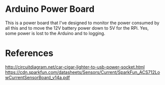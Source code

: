 # Arduino Power Board

This is a power board that I've designed to monitor the power consumed by all this
and to move the 12V battery power down to 5V for the RPi.  Yes, some power is
lost to the Arduino and to logging.

# References

http://circuitdiagram.net/car-cigar-lighter-to-usb-power-socket.html
https://cdn.sparkfun.com/datasheets/Sensors/Current/SparkFun_ACS712LowCurrentSensorBoard_v14a.pdf

